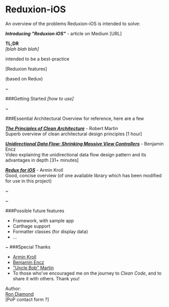 
# Reduxion-iOS


An overview of the problems Reduxion-iOS is intended to solve:

***Introducing "Reduxion iOS"*** - article on Medium
[URL]

**TL;DR**  
*[blah blah blah]*


intended to be a best-practice


[Reduxion features]


(based on Redux)



~

###Getting Started
*[how to use]*

~

###Essential Architectural Overview
for reference, here are a few 

[***The Principles of Clean Architecture***](https://www.youtube.com/watch?v=o_TH-Y78tt4&t=10m45s) - Robert Martin  
Superb overview of clean architectural design principles [1 hour]

[***Unidirectional Data Flow: Shrinking Massive View Controllers***](https://realm.io/news/benji-encz-unidirectional-data-flow-swift/) - Benjamin Encz  
Video explaining the unidirectional data flow design pattern and its advantages in depth [31+ minutes]

[***Redux for iOS***](http://blog.jtribe.com.au/redux-for-ios/) - Armin Kroll  
Good, concise overview (of one available library which has been modified for use in this project)


~




~

###Possible future features
- Framework, with sample app
- Carthage support
- Formatter classes (for display data)
- ...

~
###Special Thanks
- [Armin Kroll](https://twitter.com/persival)
- [Benjamin Encz](https://twitter.com/benjaminencz)
- ["Uncle Bob" Martin](https://twitter.com/unclebobmartin)
- To those who've encouraged me on the journey to *Clean Code*, and to share it with others. Thank you!



Author:  
[Ron Diamond](https://twitter.com/ron_diamond)  
[PoP contact form ?]
